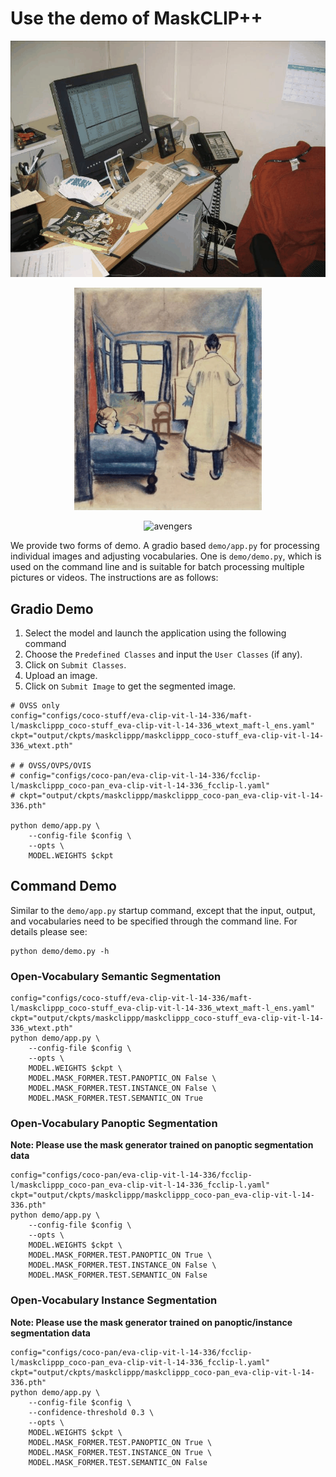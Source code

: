 # Use the demo of MaskCLIP++

<!-- ![](../assets/image1.gif)
![](../assets/image2.gif)
![](../assets/avengers.gif) -->

<p align="center">
  <img src="../assets/image1.gif" alt="image1" width="600"/>
</p>
<p align="center">
  <img src="../assets/image2.gif" alt="image2" width="300"/>
</p>
<p align="center">
  <img src="../assets/avengers.gif" alt="avengers" width="600"/>
</p>


We provide two forms of demo. A gradio based `demo/app.py` for processing individual images and adjusting vocabularies. One is `demo/demo.py`, which is used on the command line and is suitable for batch processing multiple pictures or videos. The instructions are as follows:


## Gradio Demo

1. Select the model and launch the application using the following command
2. Choose the `Predefined Classes` and input the `User Classes` (if any).
3. Click on `Submit Classes`.
4. Upload an image.
5. Click on `Submit Image` to get the segmented image.

```shell
# OVSS only
config="configs/coco-stuff/eva-clip-vit-l-14-336/maft-l/maskclippp_coco-stuff_eva-clip-vit-l-14-336_wtext_maft-l_ens.yaml"
ckpt="output/ckpts/maskclippp/maskclippp_coco-stuff_eva-clip-vit-l-14-336_wtext.pth"

# # OVSS/OVPS/OVIS
# config="configs/coco-pan/eva-clip-vit-l-14-336/fcclip-l/maskclippp_coco-pan_eva-clip-vit-l-14-336_fcclip-l.yaml"
# ckpt="output/ckpts/maskclippp/maskclippp_coco-pan_eva-clip-vit-l-14-336.pth"

python demo/app.py \
    --config-file $config \
    --opts \
    MODEL.WEIGHTS $ckpt
```



## Command Demo

Similar to the `demo/app.py` startup command, except that the input, output, and vocabularies need to be specified through the command line. For details please see:
```
python demo/demo.py -h
```

### Open-Vocabulary Semantic Segmentation

```shell
config="configs/coco-stuff/eva-clip-vit-l-14-336/maft-l/maskclippp_coco-stuff_eva-clip-vit-l-14-336_wtext_maft-l_ens.yaml"
ckpt="output/ckpts/maskclippp/maskclippp_coco-stuff_eva-clip-vit-l-14-336_wtext.pth"
python demo/app.py \
    --config-file $config \
    --opts \
    MODEL.WEIGHTS $ckpt \
    MODEL.MASK_FORMER.TEST.PANOPTIC_ON False \
    MODEL.MASK_FORMER.TEST.INSTANCE_ON False \
    MODEL.MASK_FORMER.TEST.SEMANTIC_ON True
```

### Open-Vocabulary Panoptic Segmentation

**Note: Please use the mask generator trained on panoptic segmentation data**

```shell
config="configs/coco-pan/eva-clip-vit-l-14-336/fcclip-l/maskclippp_coco-pan_eva-clip-vit-l-14-336_fcclip-l.yaml"
ckpt="output/ckpts/maskclippp/maskclippp_coco-pan_eva-clip-vit-l-14-336.pth"
python demo/app.py \
    --config-file $config \
    --opts \
    MODEL.WEIGHTS $ckpt \
    MODEL.MASK_FORMER.TEST.PANOPTIC_ON True \
    MODEL.MASK_FORMER.TEST.INSTANCE_ON False \
    MODEL.MASK_FORMER.TEST.SEMANTIC_ON False
```

### Open-Vocabulary Instance Segmentation

**Note: Please use the mask generator trained on panoptic/instance segmentation data**

```shell
config="configs/coco-pan/eva-clip-vit-l-14-336/fcclip-l/maskclippp_coco-pan_eva-clip-vit-l-14-336_fcclip-l.yaml"
ckpt="output/ckpts/maskclippp/maskclippp_coco-pan_eva-clip-vit-l-14-336.pth"
python demo/app.py \
    --config-file $config \
    --confidence-threshold 0.3 \
    --opts \
    MODEL.WEIGHTS $ckpt \
    MODEL.MASK_FORMER.TEST.PANOPTIC_ON True \
    MODEL.MASK_FORMER.TEST.INSTANCE_ON True \
    MODEL.MASK_FORMER.TEST.SEMANTIC_ON False
```